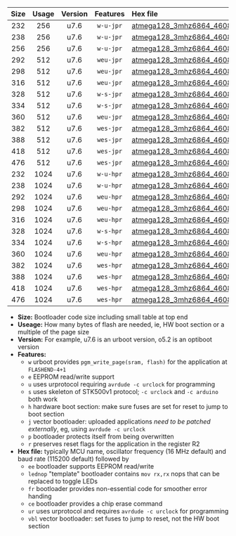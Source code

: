 |Size|Usage|Version|Features|Hex file|
|:-:|:-:|:-:|:-:|:--|
|232|256|u7.6|`w-u-jpr`|[atmega128_3mhz6864_460800bps_ur_vbl.hex](https://raw.githubusercontent.com/stefanrueger/urboot/main/atmega128_3mhz6864_460800bps_ur_vbl.hex)|
|238|256|u7.6|`w-u-jpr`|[atmega128_3mhz6864_460800bps_lednop_ur_vbl.hex](https://raw.githubusercontent.com/stefanrueger/urboot/main/atmega128_3mhz6864_460800bps_lednop_ur_vbl.hex)|
|256|256|u7.6|`w-u-jpr`|[atmega128_3mhz6864_460800bps_lednop_fr_ur_vbl.hex](https://raw.githubusercontent.com/stefanrueger/urboot/main/atmega128_3mhz6864_460800bps_lednop_fr_ur_vbl.hex)|
|292|512|u7.6|`weu-jpr`|[atmega128_3mhz6864_460800bps_ee_ur_vbl.hex](https://raw.githubusercontent.com/stefanrueger/urboot/main/atmega128_3mhz6864_460800bps_ee_ur_vbl.hex)|
|298|512|u7.6|`weu-jpr`|[atmega128_3mhz6864_460800bps_ee_lednop_ur_vbl.hex](https://raw.githubusercontent.com/stefanrueger/urboot/main/atmega128_3mhz6864_460800bps_ee_lednop_ur_vbl.hex)|
|316|512|u7.6|`weu-jpr`|[atmega128_3mhz6864_460800bps_ee_lednop_fr_ur_vbl.hex](https://raw.githubusercontent.com/stefanrueger/urboot/main/atmega128_3mhz6864_460800bps_ee_lednop_fr_ur_vbl.hex)|
|328|512|u7.6|`w-s-jpr`|[atmega128_3mhz6864_460800bps_vbl.hex](https://raw.githubusercontent.com/stefanrueger/urboot/main/atmega128_3mhz6864_460800bps_vbl.hex)|
|334|512|u7.6|`w-s-jpr`|[atmega128_3mhz6864_460800bps_lednop_vbl.hex](https://raw.githubusercontent.com/stefanrueger/urboot/main/atmega128_3mhz6864_460800bps_lednop_vbl.hex)|
|360|512|u7.6|`weu-jpr`|[atmega128_3mhz6864_460800bps_ee_lednop_fr_ce_ur_vbl.hex](https://raw.githubusercontent.com/stefanrueger/urboot/main/atmega128_3mhz6864_460800bps_ee_lednop_fr_ce_ur_vbl.hex)|
|382|512|u7.6|`wes-jpr`|[atmega128_3mhz6864_460800bps_ee_vbl.hex](https://raw.githubusercontent.com/stefanrueger/urboot/main/atmega128_3mhz6864_460800bps_ee_vbl.hex)|
|388|512|u7.6|`wes-jpr`|[atmega128_3mhz6864_460800bps_ee_lednop_vbl.hex](https://raw.githubusercontent.com/stefanrueger/urboot/main/atmega128_3mhz6864_460800bps_ee_lednop_vbl.hex)|
|418|512|u7.6|`wes-jpr`|[atmega128_3mhz6864_460800bps_ee_lednop_fr_vbl.hex](https://raw.githubusercontent.com/stefanrueger/urboot/main/atmega128_3mhz6864_460800bps_ee_lednop_fr_vbl.hex)|
|476|512|u7.6|`wes-jpr`|[atmega128_3mhz6864_460800bps_ee_lednop_fr_ce_vbl.hex](https://raw.githubusercontent.com/stefanrueger/urboot/main/atmega128_3mhz6864_460800bps_ee_lednop_fr_ce_vbl.hex)|
|232|1024|u7.6|`w-u-hpr`|[atmega128_3mhz6864_460800bps_ur.hex](https://raw.githubusercontent.com/stefanrueger/urboot/main/atmega128_3mhz6864_460800bps_ur.hex)|
|238|1024|u7.6|`w-u-hpr`|[atmega128_3mhz6864_460800bps_lednop_ur.hex](https://raw.githubusercontent.com/stefanrueger/urboot/main/atmega128_3mhz6864_460800bps_lednop_ur.hex)|
|292|1024|u7.6|`weu-hpr`|[atmega128_3mhz6864_460800bps_ee_ur.hex](https://raw.githubusercontent.com/stefanrueger/urboot/main/atmega128_3mhz6864_460800bps_ee_ur.hex)|
|298|1024|u7.6|`weu-hpr`|[atmega128_3mhz6864_460800bps_ee_lednop_ur.hex](https://raw.githubusercontent.com/stefanrueger/urboot/main/atmega128_3mhz6864_460800bps_ee_lednop_ur.hex)|
|316|1024|u7.6|`weu-hpr`|[atmega128_3mhz6864_460800bps_ee_lednop_fr_ur.hex](https://raw.githubusercontent.com/stefanrueger/urboot/main/atmega128_3mhz6864_460800bps_ee_lednop_fr_ur.hex)|
|328|1024|u7.6|`w-s-hpr`|[atmega128_3mhz6864_460800bps.hex](https://raw.githubusercontent.com/stefanrueger/urboot/main/atmega128_3mhz6864_460800bps.hex)|
|334|1024|u7.6|`w-s-hpr`|[atmega128_3mhz6864_460800bps_lednop.hex](https://raw.githubusercontent.com/stefanrueger/urboot/main/atmega128_3mhz6864_460800bps_lednop.hex)|
|360|1024|u7.6|`weu-hpr`|[atmega128_3mhz6864_460800bps_ee_lednop_fr_ce_ur.hex](https://raw.githubusercontent.com/stefanrueger/urboot/main/atmega128_3mhz6864_460800bps_ee_lednop_fr_ce_ur.hex)|
|382|1024|u7.6|`wes-hpr`|[atmega128_3mhz6864_460800bps_ee.hex](https://raw.githubusercontent.com/stefanrueger/urboot/main/atmega128_3mhz6864_460800bps_ee.hex)|
|388|1024|u7.6|`wes-hpr`|[atmega128_3mhz6864_460800bps_ee_lednop.hex](https://raw.githubusercontent.com/stefanrueger/urboot/main/atmega128_3mhz6864_460800bps_ee_lednop.hex)|
|418|1024|u7.6|`wes-hpr`|[atmega128_3mhz6864_460800bps_ee_lednop_fr.hex](https://raw.githubusercontent.com/stefanrueger/urboot/main/atmega128_3mhz6864_460800bps_ee_lednop_fr.hex)|
|476|1024|u7.6|`wes-hpr`|[atmega128_3mhz6864_460800bps_ee_lednop_fr_ce.hex](https://raw.githubusercontent.com/stefanrueger/urboot/main/atmega128_3mhz6864_460800bps_ee_lednop_fr_ce.hex)|

- **Size:** Bootloader code size including small table at top end
- **Useage:** How many bytes of flash are needed, ie, HW boot section or a multiple of the page size
- **Version:** For example, u7.6 is an urboot version, o5.2 is an optiboot version
- **Features:**
  + `w` urboot provides `pgm_write_page(sram, flash)` for the application at `FLASHEND-4+1`
  + `e` EEPROM read/write support
  + `u` uses urprotocol requiring `avrdude -c urclock` for programming
  + `s` uses skeleton of STK500v1 protocol; `-c urclock` and `-c arduino` both work
  + `h` hardware boot section: make sure fuses are set for reset to jump to boot section
  + `j` vector bootloader: uploaded applications *need to be patched externally*, eg, using `avrdude -c urclock`
  + `p` bootloader protects itself from being overwritten
  + `r` preserves reset flags for the application in the register R2
- **Hex file:** typically MCU name, oscillator frequency (16 MHz default) and baud rate (115200 default) followed by
  + `ee` bootloader supports EEPROM read/write
  + `lednop` "template" bootloader contains `mov rx,rx` nops that can be replaced to toggle LEDs
  + `fr` bootloader provides non-essential code for smoother error handing
  + `ce` bootloader provides a chip erase command
  + `ur` uses urprotocol and requires `avrdude -c urclock` for programming
  + `vbl` vector bootloader: set fuses to jump to reset, not the HW boot section
